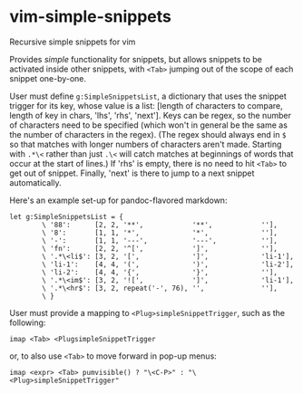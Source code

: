 # vim-simple-snippets

Recursive simple snippets for vim

Provides *simple* functionality for snippets, but allows snippets to be activated inside other snippets, with `<Tab>` jumping out of the scope of each snippet one-by-one.

User must define `g:SimpleSnippetsList`, a dictionary that uses the snippet
trigger for its key, whose value is a list: [length of characters to compare,
length of key in chars, 'lhs', 'rhs', 'next']. Keys can be regex, so the number
of characters need to be specified (which won't in general be the same as the
number of characters in the regex). (The regex should always end in `$` so that
matches with longer numbers of characters aren't made. Starting with `.*\<`
rather than just `.\<` will catch matches at beginnings of words that occur at
the start of lines.) If 'rhs' is empty, there is no need to hit `<Tab>` to get
out of snippet. Finally, 'next' is there to jump to a next snippet
automatically.

Here's an example set-up for pandoc-flavored markdown:

    let g:SimpleSnippetsList = {
            \ '88':      [2, 2, '**',            '**',            ''],
            \ '8':       [1, 1, '*',             '*',             ''],
            \ '-':       [1, 1, '---',           '---',           ''],
            \ 'fn':      [2, 2, '^[',            ']',             ''],
            \ '.*\<li$': [3, 2, '[',             ']',             'li-1'],
            \ 'li-1':    [4, 4, '(',             ')',             'li-2'],
            \ 'li-2':    [4, 4, '{',             '}',             ''],
            \ '.*\<im$': [3, 2, '![',            ']',             'li-1'],
            \ '.*\<hr$': [3, 2, repeat('-', 76), '',              ''],
            \ }

User must provide a mapping to `<Plug>simpleSnippetTrigger`, such as the
following:

    imap <Tab> <PlugsimpleSnippetTrigger

or, to also use `<Tab>` to move forward in pop-up menus:

    imap <expr> <Tab> pumvisible() ? "\<C-P>" : "\<Plug>simpleSnippetTrigger"
